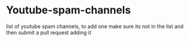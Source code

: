 # Youtube-spam-channels
list of youtube spam channels,
to add one make sure its not in the list and then submit a pull request adding it
